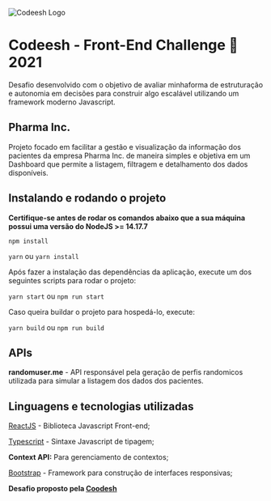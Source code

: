 ![Codeesh Logo](https://coodesh.com/images/svg/logos/logo.svg)
# Codeesh - Front-End Challenge 🏅 2021

Desafio desenvolvido com o objetivo de avaliar minhaforma de estruturação e autonomia em decisões para construir 
algo escalável utilizando um framework moderno Javascript.

## Pharma Inc.
Projeto focado em facilitar a gestão e visualização da informação dos pacientes
da empresa Pharma Inc. de maneira simples e objetiva em um Dashboard que permite
a listagem, filtragem e detalhamento dos dados disponíveis.
## Instalando e rodando o projeto

**Certifique-se antes de rodar os comandos abaixo que a sua máquina possui uma versão do NodeJS >= 14.17.7**

`npm install`



`yarn` 
ou 
`yarn install`

Após fazer a instalação das dependências da aplicação, execute um dos seguintes
scripts para rodar o projeto:

`yarn start` ou `npm run start`

Caso queira buildar o projeto para hospedá-lo, execute:

`yarn build` ou `npm run build`

## APIs

**randomuser.me** - API responsável pela geração de perfis randomicos utilizada para
simular a listagem dos dados dos pacientes.

## Linguagens e tecnologias utilizadas

[ReactJS](https://pt-br.reactjs.org/) - Biblioteca Javascript Front-end;

[Typescript](https://pt-br.reactjs.org/) - Sintaxe Javascript de tipagem;

**Context API:** Para gerenciamento de contextos;

[Bootstrap](https://getbootstrap.com/) - Framework para construção de interfaces responsivas;

**Desafio proposto pela [Coodesh](https://coodesh.com/)**